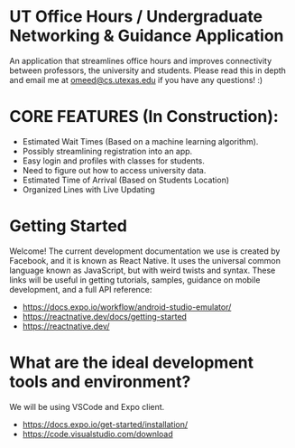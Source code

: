 # UT Office Hours / Undergraduate Networking & Guidance Application 

An application that streamlines office hours and improves connectivity between professors, the university and students. Please read this in depth and email me at omeed@cs.utexas.edu if you have any questions! :) 

# CORE FEATURES (In Construction):

- Estimated Wait Times (Based on a machine learning algorithm).
- Possibly streamlining registration into an app. 
- Easy login and profiles with classes for students.
- Need to figure out how to access university data. 
- Estimated Time of Arrival (Based on Students Location)
- Organized Lines with Live Updating

# Getting Started

Welcome! The current development documentation we use is created by Facebook, and it is known as React Native. It uses the universal common language known as JavaScript, but with weird twists and syntax. 
These links will be useful in getting tutorials, samples, guidance on mobile development, and a full API reference: 

- https://docs.expo.io/workflow/android-studio-emulator/
- https://reactnative.dev/docs/getting-started
- https://reactnative.dev/

# What are the ideal development tools and environment?
We will be using VSCode and Expo client. 
- https://docs.expo.io/get-started/installation/
- https://code.visualstudio.com/download

